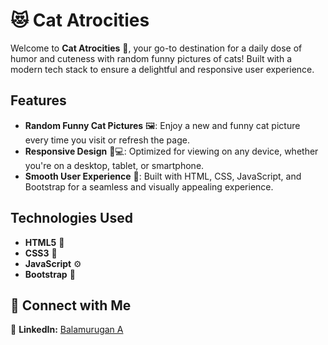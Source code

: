 # 😻 Cat Atrocities

Welcome to **Cat Atrocities** 🎉, your go-to destination for a daily dose of humor and cuteness with random funny pictures of cats! Built with a modern tech stack to ensure a delightful and responsive user experience.

## Features

- **Random Funny Cat Pictures** 🖼️: Enjoy a new and funny cat picture every time you visit or refresh the page.
- **Responsive Design** 📱💻: Optimized for viewing on any device, whether you're on a desktop, tablet, or smartphone.
- **Smooth User Experience** 🎨: Built with HTML, CSS, JavaScript, and Bootstrap for a seamless and visually appealing experience.

## Technologies Used

- **HTML5** 📄
- **CSS3** 🎨
- **JavaScript** ⚙️
- **Bootstrap** 📱

## 🤝 Connect with Me

💼 **LinkedIn:** [Balamurugan A](https://www.linkedin.com/in/balamurugan-a/)<br>
